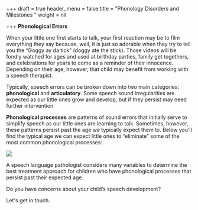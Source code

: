 +++
draft = true
header_menu = false
title = "Phonology Disorders and Milestones "
weight = nil

+++
**Phonological Errors**

When your little one first starts to talk, your first reaction may be to film everything they say because, well, it is just so adorable when they try to tell you the “Goggy ay da tick” (doggy ate the stick). Those videos will be fondly watched for ages and used at birthday parties, family get togethers, and celebrations for years to come as a reminder of their innocence. Depending on their age, however, that child may benefit from working with a speech therapist.

Typically, speech errors can be broken down into two main categories: **phonological** and **articulatory**. Some speech sound irregularities are expected as our little ones grow and develop, but if they persist may need further intervention.

**Phonological processes** are patterns of sound errors that initially serve to simplify speech as our little ones are learning to talk. Sometimes, however, these patterns persist past the age we typically expect them to. Below you’ll find the typical age we can expect little ones to “eliminate” some of the most common phonological processes:

  
![](/uploads/phono-milestones.png)

A speech language pathologist considers many variables to determine the best treatment approach for children who have phonological processes that persist past their expected age. 

Do you have concerns about your child’s speech development?

Let's get in touch. 